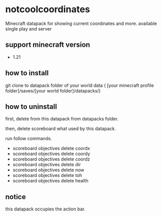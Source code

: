 # notcoolcoordinates
Minecraft datapack for showing current coordinates and more.
available single play and server

## support minecraft version

* 1.21

## how to install

git clone to datapack folder of your world data ( [your minecraft profile folder]/saves/[your world folder]/datapacks/)

## how to uninstall

first, delete from this datapack from datapacks folder.

then, delete scoreboard what used by this datapack.

run follow commands.
* scoreboard objectives delete coordx
* scoreboard objectives delete coordy
* scoreboard objectives delete coordz
* scoreboard objectives delete dir
* scoreboard objectives delete now
* scoreboard objectives delete toh
* scoreboard objectives delete health

## notice

this datapack occupies the action bar.
